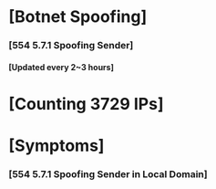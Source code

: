 # [Botnet Spoofing]
### [554 5.7.1 Spoofing Sender]
#### [Updated every 2~3 hours]

# [Counting 3729 IPs]

# [Symptoms] 
###   [554 5.7.1 Spoofing Sender in Local Domain]
